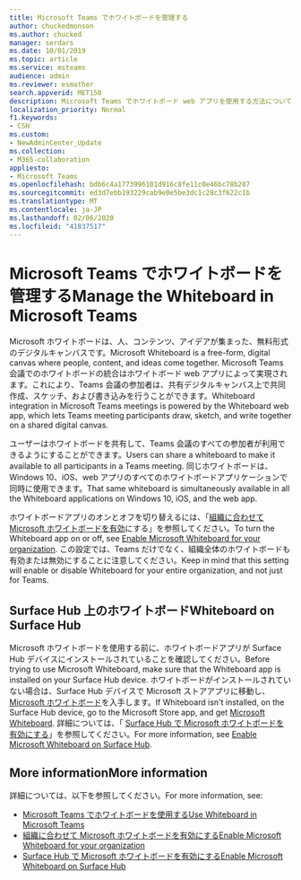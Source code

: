 ```yaml
---
title: Microsoft Teams でホワイトボードを管理する
author: chuckedmonson
ms.author: chucked
manager: serdars
ms.date: 10/01/2019
ms.topic: article
ms.service: msteams
audience: admin
ms.reviewer: esmather
search.appverid: MET150
description: Microsoft Teams でホワイトボード web アプリを使用する方法について説明します。
localization_priority: Normal
f1.keywords:
- CSH
ms.custom:
- NewAdminCenter_Update
ms.collection:
- M365-collaboration
appliesto:
- Microsoft Teams
ms.openlocfilehash: bdb6c4a1773996101d916c8fe11c0e46bc78b287
ms.sourcegitcommit: ed3d7ebb193229cab9e0e5be3dc1c28c3f622c1b
ms.translationtype: MT
ms.contentlocale: ja-JP
ms.lasthandoff: 02/06/2020
ms.locfileid: "41837517"
---
```

<a name="manage-the-whiteboard-in-microsoft-teams"></a><span data-ttu-id="6db06-103">Microsoft Teams でホワイトボードを管理する</span><span class="sxs-lookup"><span data-stu-id="6db06-103">Manage the Whiteboard in Microsoft Teams</span></span>
==========================================

<span data-ttu-id="6db06-104">Microsoft ホワイトボードは、人、コンテンツ、アイデアが集まった、無料形式のデジタルキャンバスです。</span><span class="sxs-lookup"><span data-stu-id="6db06-104">Microsoft Whiteboard is a free-form, digital canvas where people, content, and ideas come together.</span></span> <span data-ttu-id="6db06-105">Microsoft Teams 会議でのホワイトボードの統合はホワイトボード web アプリによって実現されます。これにより、Teams 会議の参加者は、共有デジタルキャンバス上で共同作成、スケッチ、および書き込みを行うことができます。</span><span class="sxs-lookup"><span data-stu-id="6db06-105">Whiteboard integration in Microsoft Teams meetings is powered by the Whiteboard web app, which lets Teams meeting participants draw, sketch, and write together on a shared digital canvas.</span></span>

<span data-ttu-id="6db06-106">ユーザーはホワイトボードを共有して、Teams 会議のすべての参加者が利用できるようにすることができます。</span><span class="sxs-lookup"><span data-stu-id="6db06-106">Users can share a whiteboard to make it available to all participants in a Teams meeting.</span></span> <span data-ttu-id="6db06-107">同じホワイトボードは、Windows 10、iOS、web アプリのすべてのホワイトボードアプリケーションで同時に使用できます。</span><span class="sxs-lookup"><span data-stu-id="6db06-107">That same whiteboard is simultaneously available in all the Whiteboard applications on Windows 10, iOS, and the web app.</span></span>

<span data-ttu-id="6db06-108">ホワイトボードアプリのオンとオフを切り替えるには、「[組織に合わせて Microsoft ホワイトボードを有効](https://support.office.com/article/1caaa2e2-5c18-4bdf-b878-2d98f1da4b24)にする」を参照してください。</span><span class="sxs-lookup"><span data-stu-id="6db06-108">To turn the Whiteboard app on or off, see [Enable Microsoft Whiteboard for your organization](https://support.office.com/article/1caaa2e2-5c18-4bdf-b878-2d98f1da4b24).</span></span> <span data-ttu-id="6db06-109">この設定では、Teams だけでなく、組織全体のホワイトボードも有効または無効にすることに注意してください。</span><span class="sxs-lookup"><span data-stu-id="6db06-109">Keep in mind that this setting will enable or disable Whiteboard for your entire organization, and not just for Teams.</span></span>

## <a name="whiteboard-on-surface-hub"></a><span data-ttu-id="6db06-110">Surface Hub 上のホワイトボード</span><span class="sxs-lookup"><span data-stu-id="6db06-110">Whiteboard on Surface Hub</span></span>

<span data-ttu-id="6db06-111">Microsoft ホワイトボードを使用する前に、ホワイトボードアプリが Surface Hub デバイスにインストールされていることを確認してください。</span><span class="sxs-lookup"><span data-stu-id="6db06-111">Before trying to use Microsoft Whiteboard, make sure that the Whiteboard app is installed on your Surface Hub device.</span></span> <span data-ttu-id="6db06-112">ホワイトボードがインストールされていない場合は、Surface Hub デバイスで Microsoft ストアアプリに移動し、 [Microsoft ホワイトボード](https://www.microsoft.com/p/microsoft-whiteboard/9mspc6mp8fm4?activetab=pivot:overviewtab)を入手します。</span><span class="sxs-lookup"><span data-stu-id="6db06-112">If Whiteboard isn't installed, on the Surface Hub device, go to the Microsoft Store app, and get [Microsoft Whiteboard](https://www.microsoft.com/p/microsoft-whiteboard/9mspc6mp8fm4?activetab=pivot:overviewtab).</span></span> <span data-ttu-id="6db06-113">詳細については、「 [Surface Hub で Microsoft ホワイトボードを有効にする](https://support.office.com/article/enable-microsoft-whiteboard-on-surface-hub-b5df4539-f735-42ff-b22a-0f5e21be7627)」を参照してください。</span><span class="sxs-lookup"><span data-stu-id="6db06-113">For more information, see [Enable Microsoft Whiteboard on Surface Hub](https://support.office.com/article/enable-microsoft-whiteboard-on-surface-hub-b5df4539-f735-42ff-b22a-0f5e21be7627).</span></span>

## <a name="more-information"></a><span data-ttu-id="6db06-114">More information</span><span class="sxs-lookup"><span data-stu-id="6db06-114">More information</span></span>

<span data-ttu-id="6db06-115">詳細については、以下を参照してください。</span><span class="sxs-lookup"><span data-stu-id="6db06-115">For more information, see:</span></span>

- [<span data-ttu-id="6db06-116">Microsoft Teams でホワイトボードを使用する</span><span class="sxs-lookup"><span data-stu-id="6db06-116">Use Whiteboard in Microsoft Teams</span></span>](https://support.office.com/article/7a6e7218-e9dc-4ccc-89aa-b1a0bb9c31ee)
- [<span data-ttu-id="6db06-117">組織に合わせて Microsoft ホワイトボードを有効にする</span><span class="sxs-lookup"><span data-stu-id="6db06-117">Enable Microsoft Whiteboard for your organization</span></span>](https://support.office.com/article/1caaa2e2-5c18-4bdf-b878-2d98f1da4b24)
- [<span data-ttu-id="6db06-118">Surface Hub で Microsoft ホワイトボードを有効にする</span><span class="sxs-lookup"><span data-stu-id="6db06-118">Enable Microsoft Whiteboard on Surface Hub</span></span>](https://support.office.com/article/enable-microsoft-whiteboard-on-surface-hub-b5df4539-f735-42ff-b22a-0f5e21be7627)
